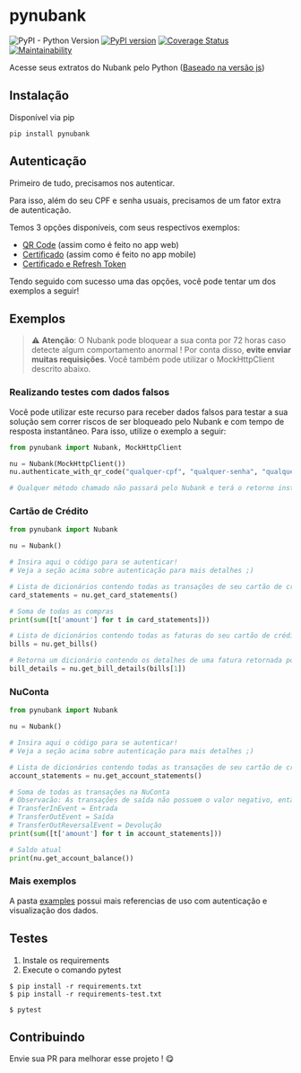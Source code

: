 # pynubank
![PyPI - Python Version](https://img.shields.io/pypi/pyversions/pynubank)
[![PyPI version](https://badge.fury.io/py/pynubank.svg)](https://badge.fury.io/py/pynubank)
[![Coverage Status](https://coveralls.io/repos/github/andreroggeri/pynubank/badge.svg?branch=master)](https://coveralls.io/github/andreroggeri/pynubank?branch=master)
[![Maintainability](https://api.codeclimate.com/v1/badges/e550387e85d315a212af/maintainability)](https://codeclimate.com/github/andreroggeri/pynubank/maintainability)

Acesse seus extratos do Nubank pelo Python ([Baseado na versão js](https://github.com/Astrocoders/nubank-api))

## Instalação
Disponível via pip

`pip install pynubank`


## Autenticação
Primeiro de tudo, precisamos nos autenticar. 

Para isso, além do seu CPF e senha usuais, precisamos de um fator extra de autenticação.

Temos 3 opções disponíveis, com seus respectivos exemplos:
- [QR Code](https://github.com/andreroggeri/pynubank/blob/master/examples/login-qrcode.md) (assim como é feito no app web) 
- [Certificado](https://github.com/andreroggeri/pynubank/blob/master/examples/login-certificate.md) (assim como é feito no app mobile)
- [Certificado e Refresh Token](https://github.com/andreroggeri/pynubank/blob/master/examples/login-refresh-token.md)

Tendo seguido com sucesso uma das opções, você pode tentar um dos exemplos a seguir!

## Exemplos

> :warning:  **Atenção**: O Nubank pode bloquear a sua conta por 72 horas caso detecte algum comportamento anormal !
Por conta disso, **evite enviar muitas requisições**. Você também pode utilizar o MockHttpClient descrito abaixo.

### Realizando testes com dados falsos
Você pode utilizar este recurso para receber dados falsos para testar a sua solução sem correr riscos de ser bloqueado pelo Nubank e com tempo de resposta instantâneo. Para isso, utilize o exemplo a seguir:

```python
from pynubank import Nubank, MockHttpClient

nu = Nubank(MockHttpClient())
nu.authenticate_with_qr_code("qualquer-cpf", "qualquer-senha", "qualquer-coisa") # Essa linha funciona porque não estamos chamando o servidor do Nubank ;)

# Qualquer método chamado não passará pelo Nubank e terá o retorno instantâneo.
```


### Cartão de Crédito
```python
from pynubank import Nubank

nu = Nubank()

# Insira aqui o código para se autenticar!
# Veja a seção acima sobre autenticação para mais detalhes ;)

# Lista de dicionários contendo todas as transações de seu cartão de crédito
card_statements = nu.get_card_statements()

# Soma de todas as compras
print(sum([t['amount'] for t in card_statements]))

# Lista de dicionários contendo todas as faturas do seu cartão de crédito
bills = nu.get_bills()

# Retorna um dicionário contendo os detalhes de uma fatura retornada por get_bills()
bill_details = nu.get_bill_details(bills[1])
```

### NuConta
```python
from pynubank import Nubank

nu = Nubank()

# Insira aqui o código para se autenticar!
# Veja a seção acima sobre autenticação para mais detalhes ;)

# Lista de dicionários contendo todas as transações de seu cartão de crédito
account_statements = nu.get_account_statements()

# Soma de todas as transações na NuConta
# Observacão: As transações de saída não possuem o valor negativo, então deve-se olhar a propriedade "__typename".
# TransferInEvent = Entrada
# TransferOutEvent = Saída
# TransferOutReversalEvent = Devolução
print(sum([t['amount'] for t in account_statements]))

# Saldo atual
print(nu.get_account_balance())
```

### Mais exemplos
A pasta [examples](./examples/) possui mais referencias de uso com autenticação e visualização dos dados.

## Testes
1. Instale os requirements
1. Execute o comando pytest

```
$ pip install -r requirements.txt
$ pip install -r requirements-test.txt

$ pytest
```

## Contribuindo

Envie sua PR para melhorar esse projeto ! 😋
